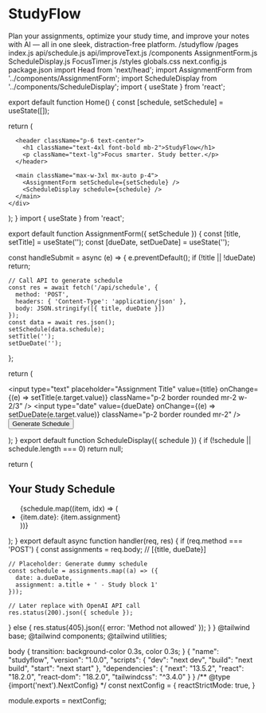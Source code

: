 # StudyFlow
Plan your assignments, optimize your study time, and improve your notes with AI — all in one sleek, distraction-free platform.
/studyflow
  /pages
    index.js
    api/schedule.js
    api/improveText.js
  /components
    AssignmentForm.js
    ScheduleDisplay.js
    FocusTimer.js
  /styles
    globals.css
  next.config.js
  package.json
import Head from 'next/head';
import AssignmentForm from '../components/AssignmentForm';
import ScheduleDisplay from '../components/ScheduleDisplay';
import { useState } from 'react';

export default function Home() {
  const [schedule, setSchedule] = useState([]);

  return (
    <div className="min-h-screen bg-gray-50 dark:bg-gray-900 text-gray-900 dark:text-gray-100">
      <Head>
        <title>StudyFlow - Focus Smarter. Study Better.</title>
      </Head>

      <header className="p-6 text-center">
        <h1 className="text-4xl font-bold mb-2">StudyFlow</h1>
        <p className="text-lg">Focus smarter. Study better.</p>
      </header>

      <main className="max-w-3xl mx-auto p-4">
        <AssignmentForm setSchedule={setSchedule} />
        <ScheduleDisplay schedule={schedule} />
      </main>
    </div>
  );
}
import { useState } from 'react';

export default function AssignmentForm({ setSchedule }) {
  const [title, setTitle] = useState('');
  const [dueDate, setDueDate] = useState('');

  const handleSubmit = async (e) => {
    e.preventDefault();
    if (!title || !dueDate) return;

    // Call API to generate schedule
    const res = await fetch('/api/schedule', {
      method: 'POST',
      headers: { 'Content-Type': 'application/json' },
      body: JSON.stringify([{ title, dueDate }])
    });
    const data = await res.json();
    setSchedule(data.schedule);
    setTitle('');
    setDueDate('');
  };

  return (
    <form onSubmit={handleSubmit} className="mb-6">
      <input
        type="text"
        placeholder="Assignment Title"
        value={title}
        onChange={(e) => setTitle(e.target.value)}
        className="p-2 border rounded mr-2 w-2/3"
      />
      <input
        type="date"
        value={dueDate}
        onChange={(e) => setDueDate(e.target.value)}
        className="p-2 border rounded mr-2"
      />
      <button type="submit" className="bg-indigo-500 text-white px-4 py-2 rounded">
        Generate Schedule
      </button>
    </form>
  );
}
export default function ScheduleDisplay({ schedule }) {
  if (!schedule || schedule.length === 0) return null;

  return (
    <div className="bg-white dark:bg-gray-800 p-4 rounded shadow">
      <h2 className="text-2xl font-semibold mb-2">Your Study Schedule</h2>
      <ul>
        {schedule.map((item, idx) => (
          <li key={idx} className="border-b py-2">
            <span className="font-bold">{item.date}:</span> {item.assignment}
          </li>
        ))}
      </ul>
    </div>
  );
}
export default async function handler(req, res) {
  if (req.method === 'POST') {
    const assignments = req.body; // [{title, dueDate}]

    // Placeholder: Generate dummy schedule
    const schedule = assignments.map((a) => ({
      date: a.dueDate,
      assignment: a.title + ' - Study block 1'
    }));

    // Later replace with OpenAI API call
    res.status(200).json({ schedule });
  } else {
    res.status(405).json({ error: 'Method not allowed' });
  }
}
@tailwind base;
@tailwind components;
@tailwind utilities;

body {
  transition: background-color 0.3s, color 0.3s;
}
{
  "name": "studyflow",
  "version": "1.0.0",
  "scripts": {
    "dev": "next dev",
    "build": "next build",
    "start": "next start"
  },
  "dependencies": {
    "next": "13.5.2",
    "react": "18.2.0",
    "react-dom": "18.2.0",
    "tailwindcss": "^3.4.0"
  }
}
/** @type {import('next').NextConfig} */
const nextConfig = {
  reactStrictMode: true,
}

module.exports = nextConfig;
